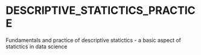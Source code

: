 # DESCRIPTIVE_STATICTICS_PRACTICE
Fundamentals and practice of descriptive statictics - a basic aspect of statictics in data science
